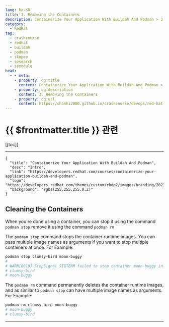 ```yaml
---
lang: ko-KR
title: 3. Removing the Containers
description: Containerize Your Application With Buildah And Podman > 3. Removing the Containers
category:
  - RedHat
tag: 
  - crashcourse
  - redhat
  - buildah
  - podman
  - skopeo
  - sesearch
  - semodule
head:
  - - meta:
    - property: og:title
      content: Containerize Your Application With Buildah And Podman > 3. Removing the Containers
    - property: og:description
      content: 3. Removing the Containers
    - property: og:url
      content: https://chanhi2000.github.io/crashcourse/devops/red-hat-containerize-your-application-w-buildah-and-podman/03.html
---
```


# {{ $frontmatter.title }} 관련

[[toc]]

---

```component VPCard
{
  "title": "Containerize Your Application With Buildah And Podman",
  "desc": "Intro",
  "link": "https://developers.redhat.com/courses/containerize-your-application-buildah-and-podman",
  "logo": "https://developers.redhat.com/themes/custom/rhdp2/images/branding/2023_RHDLogo_black_text.svg",
  "background": "rgba(255,255,255,0.2)"
}
```

## Cleaning the Containers

When you're done using a container, you can stop it using the command `podman stop` remove it using the command `podman rm`

The `podman stop` command stops the container runtime images. You can pass multiple image names as arguments if you want to stop multiple containers at once. For Example:

```sh
podman stop clumsy-bird moon-buggy
# 
# WARN[0010] StopSignal SIGTERM failed to stop container moon-buggy in 10 seconds, resorting to SIGKILL 
# clumsy-bird
# moon-buggy
```

The `podman rm` command permanently deletes the container runtime images, and as similar to `podman stop` can have multiple image names as arguments. For Example:

```sh
podman rm clumsy-bird moon-buggy
# moon-buggy
# clumsy-bird
```

---
